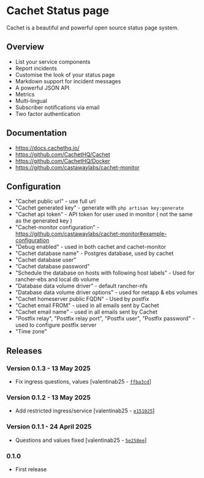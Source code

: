 # Cachet Status page


Cachet is a beautiful and powerful open source status page system.

## Overview

- List your service components
- Report incidents
- Customise the look of your status page
- Markdown support for incident messages
- A powerful JSON API
- Metrics
- Multi-lingual
- Subscriber notifications via email
- Two factor authentication

## Documentation

- https://docs.cachethq.io/
- https://github.com/CachetHQ/Cachet
- https://github.com/CachetHQ/Docker
- https://github.com/castawaylabs/cachet-monitor


## Configuration

- "Cachet public url" - use full url
- "Cachet generated key" - generate with `php artisan key:generate`
- "Cachet api token" - API token for user used in monitor ( not the same as the generated key )
- "Cachet-monitor configuration" - https://github.com/castawaylabs/cachet-monitor#example-configuration
- "Debug enabled" - used in both cachet and cachet-monitor
- "Cachet database name" - Postgres database, used by cachet
- "Cachet database user" 
- "Cachet database password"
- "Schedule the database on hosts with following host labels" - Used for rancher-ebs and local db volume
- "Database data volume driver" - default rancher-nfs
- "Database data volume driver options" - used for netapp & ebs volumes
- "Cachet homeserver public FQDN" - Used by postfix
- "Cachet email FROM" - used in all emails sent by Cachet 
- "Cachet email name" - used in all emails sent by Cachet
- "Postfix relay", "Postfix relay port", "Postfix user", "Postfix password" - used to configure postfix server
- "Time zone"


## Releases

### Version 0.1.3 - 13 May 2025
- Fix ingress questions, values [valentinab25 - [`ffba3cd`](https://github.com/eea/helm-charts/commit/ffba3cdb7f49b7f806b71f3c1021602298e1ccf2)]

### Version 0.1.2 - 13 May 2025
- Add restricted ingress/service [valentinab25 - [`e151025`](https://github.com/eea/helm-charts/commit/e151025dbfb1a70032b56deaa34f68762168cc53)]

### Version 0.1.1 - 24 April 2025
- Questions and values fixed [valentinab25 - [`5e258ee`](https://github.com/eea/helm-charts/commit/5e258eea1e1ccc7439d58f75d9ec837c6b404003)]

### 0.1.0

- First release



